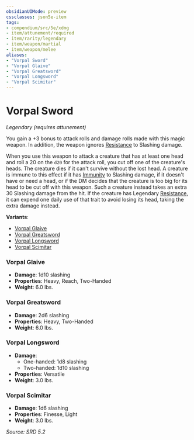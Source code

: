 ```yaml
---
obsidianUIMode: preview
cssclasses: json5e-item
tags:
- compendium/src/5e/xdmg
- item/attunement/required
- item/rarity/legendary
- item/weapon/martial
- item/weapon/melee
aliases: 
- "Vorpal Sword"
- "Vorpal Glaive"
- "Vorpal Greatsword"
- "Vorpal Longsword"
- "Vorpal Scimitar"
---
```

# Vorpal Sword
*Legendary (requires attunement)*  


You gain a +3 bonus to attack rolls and damage rolls made with this magic weapon. In addition, the weapon ignores [Resistance](rules/variant-rules/resistance-xphb.md) to Slashing damage.

When you use this weapon to attack a creature that has at least one head and roll a 20 on the `d20` for the attack roll, you cut off one of the creature's heads. The creature dies if it can't survive without the lost head. A creature is immune to this effect if it has [Immunity](rules/variant-rules/immunity-xphb.md) to Slashing damage, if it doesn't have or need a head, or if the DM decides that the creature is too big for its head to be cut off with this weapon. Such a creature instead takes an extra 30 Slashing damage from the hit. If the creature has Legendary [Resistance](rules/variant-rules/resistance-xphb.md), it can expend one daily use of that trait to avoid losing its head, taking the extra damage instead.

**Variants**:
- [Vorpal Glaive](#Vorpal%20Glaive)
- [Vorpal Greatsword](#Vorpal%20Greatsword)
- [Vorpal Longsword](#Vorpal%20Longsword)
- [Vorpal Scimitar](#Vorpal%20Scimitar)

### Vorpal Glaive

- **Damage**: 1d10 slashing
- **Properties**: Heavy, Reach, Two-Handed
- **Weight**: 6.0 lbs.

### Vorpal Greatsword

- **Damage**: 2d6 slashing
- **Properties**: Heavy, Two-Handed
- **Weight**: 6.0 lbs.

### Vorpal Longsword

- **Damage**:
  - One-handed: 1d8 slashing
  - Two-handed: 1d10 slashing
- **Properties**: Versatile
- **Weight**: 3.0 lbs.

### Vorpal Scimitar

- **Damage**: 1d6 slashing
- **Properties**: Finesse, Light
- **Weight**: 3.0 lbs.


*Source: SRD 5.2*